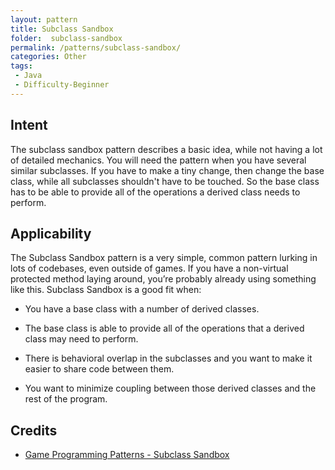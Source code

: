 ```yaml
---  
layout: pattern  
title: Subclass Sandbox 
folder:  subclass-sandbox  
permalink: /patterns/subclass-sandbox/  
categories: Other  
tags:  
 - Java  
 - Difficulty-Beginner  
---  
```


## Intent  
The subclass sandbox pattern describes a basic idea, while not having a lot of detailed mechanics. You will need the pattern when you have several similar subclasses. If you have to make a tiny change, then change the base class, while all subclasses shouldn't have to be touched. So the base class has to be able to provide all of the operations a derived class needs to perform.
  
## Applicability  
The Subclass Sandbox pattern is a very simple, common pattern lurking in lots of codebases, even outside of games. If you have a non-virtual protected method laying around, you’re probably already using something like this. Subclass Sandbox is a good fit when:

-   You have a base class with a number of derived classes.
    
-   The base class is able to provide all of the operations that a derived class may need to perform.
    
-   There is behavioral overlap in the subclasses and you want to make it easier to share code between them.
    
-   You want to minimize coupling between those derived classes and the rest of the program.
  
## Credits  
  
* [Game Programming Patterns - Subclass Sandbox]([http://gameprogrammingpatterns.com/subclass-sandbox.html](http://gameprogrammingpatterns.com/subclass-sandbox.html))